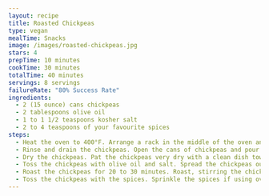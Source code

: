 ```yaml
---
layout: recipe
title: Roasted Chickpeas
type: vegan
mealTime: Snacks
image: /images/roasted-chickpeas.jpg
stars: 4
prepTime: 10 minutes
cookTime: 30 minutes
totalTime: 40 minutes
servings: 8 servings
failureRate: "80% Success Rate"
ingredients:
  - 2 (15 ounce) cans chickpeas
  - 2 tablespoons olive oil
  - 1 to 1 1/2 teaspoons kosher salt
  - 2 to 4 teaspoons of your favourite spices
steps:
  - Heat the oven to 400°F. Arrange a rack in the middle of the oven and heat to 400°F.
  - Rinse and drain the chickpeas. Open the cans of chickpeas and pour the chickpeas into a strainer in the sink. Rinse thoroughly under running water.
  - Dry the chickpeas. Pat the chickpeas very dry with a clean dish towel or paper towels. They should look matte and feel dry to the touch; if you have time, leave them to air-dry for a few minutes. Remove any chickpea skins that come off while drying, but otherwise don’t worry about them.
  - Toss the chickpeas with olive oil and salt. Spread the chickpeas out in an even layer on a rimmed baking sheet. Drizzle with the oil and sprinkle with the salt. Stir with your hands or a spatula to make sure the chickpeas are evenly coated.
  - Roast the chickpeas for 20 to 30 minutes. Roast, stirring the chickpeas or shaking the pan every 10 minutes. A few chickpeas may pop – that’s normal. The chickpeas are done when golden and slightly darkened, dry and crispy on the outside, and soft in the middle, 20 to 30 minutes total.
  - Toss the chickpeas with the spices. Sprinkle the spices if using over the chickpeas and stir to coat evenly. Serve while the chickpeas are still warm and crispy. They will gradually lose their crispiness as they cool, becoming addictively chewy.
---
```

